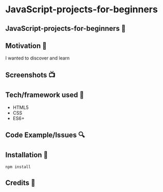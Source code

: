 # JavaScript-projects-for-beginners



## JavaScript-projects-for-beginners 🚀


## Motivation 🎉
I wanted to discover and learn 
## Screenshots 📺


## Tech/framework used 🔧
- HTML5
- CSS
- ES6+

## Code Example/Issues 🔍





## Installation  📍 
```bash
npm install 
```

## Credits 👏

